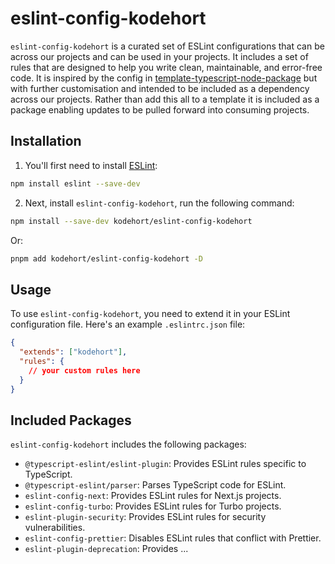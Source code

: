 # eslint-config-kodehort

`eslint-config-kodehort` is a curated set of ESLint configurations that can be
across our projects and can be used in your projects. It includes a set of
rules that are designed to help you write clean, maintainable, and error-free code.
It is inspired by the config in [template-typescript-node-package](https://github.com/JoshuaKGoldberg/template-typescript-node-package)
but with further customisation and intended to be included as a dependency across
our projects. Rather than add this all to a template it is included as a package
enabling updates to be pulled forward into consuming projects.

## Installation

1. You'll first need to install [ESLint](https://eslint.org/):

```sh
npm install eslint --save-dev
```

2. Next, install `eslint-config-kodehort`, run the following command:

```sh
npm install --save-dev kodehort/eslint-config-kodehort
```

Or:

```sh
pnpm add kodehort/eslint-config-kodehort -D
```

## Usage

To use `eslint-config-kodehort`, you need to extend it in your ESLint
configuration file. Here's an example `.eslintrc.json` file:

```json
{
  "extends": ["kodehort"],
  "rules": {
    // your custom rules here
  }
}
```

## Included Packages

`eslint-config-kodehort` includes the following packages:

- `@typescript-eslint/eslint-plugin`: Provides ESLint rules specific to TypeScript.
- `@typescript-eslint/parser`: Parses TypeScript code for ESLint.
- `eslint-config-next`: Provides ESLint rules for Next.js projects.
- `eslint-config-turbo`: Provides ESLint rules for Turbo projects.
- `eslint-plugin-security`: Provides ESLint rules for security vulnerabilities.
- `eslint-config-prettier`: Disables ESLint rules that conflict with Prettier.
- `eslint-plugin-deprecation`: Provides ...
